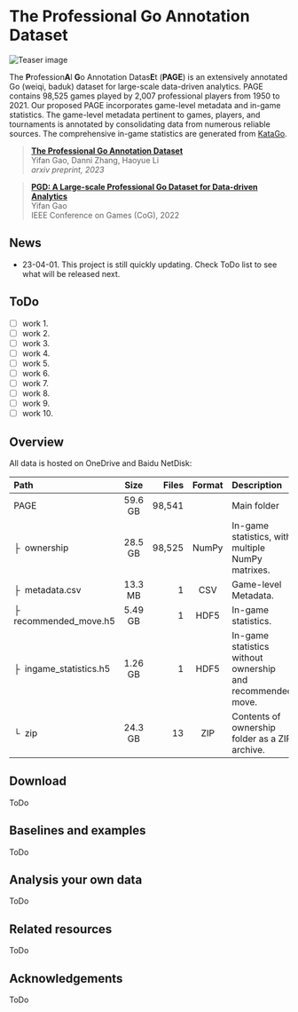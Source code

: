 # The Professional Go Annotation Dataset

![Teaser image](./assets/PAGE.png)

The **P**rofession**A**l **G**o Annotation Datas**E**t (**PAGE**) is an extensively annotated Go (weiqi, baduk) dataset for large-scale data-driven analytics. PAGE contains 98,525 games played by 2,007 professional players from 1950 to 2021. Our proposed PAGE incorporates game-level metadata and in-game statistics. The game-level metadata pertinent to games, players, and tournaments is annotated by consolidating data from numerous reliable sources. The comprehensive in-game statistics are generated from [KataGo](https://github.com/lightvector/KataGo).

> **[The Professional Go Annotation Dataset](https://arxiv.org/abs/2211.01559)**<br>
> Yifan Gao, Danni Zhang, Haoyue Li<br>
> *arxiv preprint, 2023*

> **[PGD: A Large-scale Professional Go Dataset for Data-driven Analytics](https://ieeexplore.ieee.org/abstract/document/9893704)**<br>
> Yifan Gao<br>
> IEEE Conference on Games (CoG), 2022

## News
- 23-04-01. This project is still quickly updating. Check ToDo list to see what will be released next.

## ToDo
- [ ] work 1.
- [ ] work 2.
- [ ] work 3.
- [ ] work 4.
- [ ] work 5.
- [ ] work 6.
- [ ] work 7.
- [ ] work 8.
- [ ] work 9.
- [ ] work 10.

## Overview
All data is hosted on OneDrive and Baidu NetDisk:

| Path | Size | Files | Format | Description
| :--- | :--: | ----: | :----: | :----------
| PAGE | 59.6 GB | 98,541 | | Main folder
| &boxvr;&nbsp; ownership | 28.5 GB | 98,525 | NumPy | In-game statistics, with multiple NumPy matrixes.
| &boxvr;&nbsp; metadata.csv | 13.3 MB | 1 | CSV | Game-level Metadata.
| &boxvr;&nbsp; recommended_move.h5 | 5.49 GB | 1 | HDF5 | In-game statistics.
| &boxvr;&nbsp; ingame_statistics.h5 | 1.26 GB | 1 | HDF5 | In-game statistics without ownership and recommended move.
| &boxur;&nbsp; zip | 24.3 GB | 13 | ZIP | Contents of ownership folder as a ZIP archive.

## Download
ToDo

## Baselines and examples
ToDo

## Analysis your own data
ToDo

## Related resources
ToDo

## Acknowledgements
ToDo